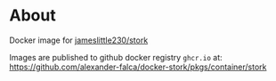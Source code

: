 # About

Docker image for [jameslittle230/stork](https://github.com/jameslittle230/stork)

Images are published to github docker registry `ghcr.io` at: https://github.com/alexander-falca/docker-stork/pkgs/container/stork
